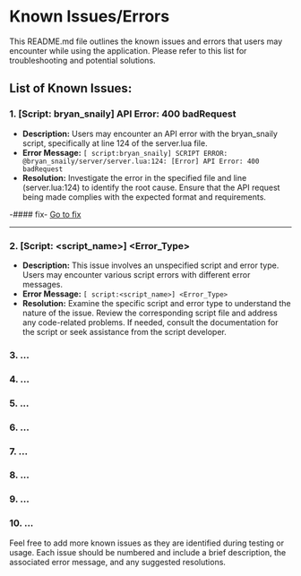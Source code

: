 # Known Issues/Errors

This README.md file outlines the known issues and errors that users may encounter while using the application. Please refer to this list for troubleshooting and potential solutions.

## List of Known Issues:

### 1. [Script: bryan_snaily] API Error: 400 badRequest
- **Description:** Users may encounter an API error with the bryan_snaily script, specifically at line 124 of the server.lua file.
- **Error Message:** `[ script:bryan_snaily] SCRIPT ERROR: @bryan_snaily/server/server.lua:124: [Error] API Error: 400 badRequest`
- **Resolution:** Investigate the error in the specified file and line (server.lua:124) to identify the root cause. Ensure that the API request being made complies with the expected format and requirements.

-#### fix- [Go to fix]([https://github.com/EWANZO101/Bryan-Snailycad-Integration-/blob/main/1fix.md)
- -----------------------------------------------------------------------------------------------------------------------------------------------------------------------

### 2. [Script: <script_name>] <Error_Type>
- **Description:** This issue involves an unspecified script and error type. Users may encounter various script errors with different error messages.
- **Error Message:** `[ script:<script_name>] <Error_Type>`
- **Resolution:** Examine the specific script and error type to understand the nature of the issue. Review the corresponding script file and address any code-related problems. If needed, consult the documentation for the script or seek assistance from the script developer.

### 3. ...

### 4. ...

### 5. ...

### 6. ...

### 7. ...

### 8. ...

### 9. ...

### 10. ...

Feel free to add more known issues as they are identified during testing or usage. Each issue should be numbered and include a brief description, the associated error message, and any suggested resolutions.
